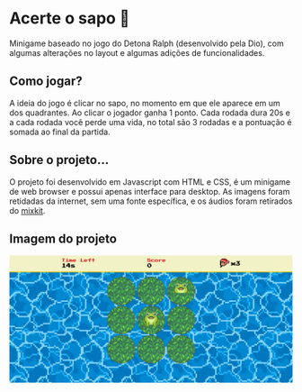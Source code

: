 # Acerte o sapo 🐸

Minigame baseado no jogo do Detona Ralph (desenvolvido pela Dio), com algumas alterações no layout e algumas adições de funcionalidades.

## Como jogar?

A ideia do jogo é clicar no sapo, no momento em que ele aparece em um dos quadrantes. Ao clicar o jogador ganha 1 ponto. Cada rodada dura 20s e a cada rodada você perde uma vida, no total são 3 rodadas e a pontuação é somada ao final da partida.

## Sobre o projeto...

O projeto foi desenvolvido em Javascript com HTML e CSS, é um minigame de web browser e possui apenas interface para desktop. As imagens foram retidadas da internet, sem uma fonte específica, e os áudios foram retirados do [mixkit](https://mixkit.co/free-sound-effects/).

## Imagem do projeto

![Alt text](./src/images/screencapture-127-0-0-1-5500-acerte-o-sapo-jogo-index-html-2023-11-19-10_50_27.png)